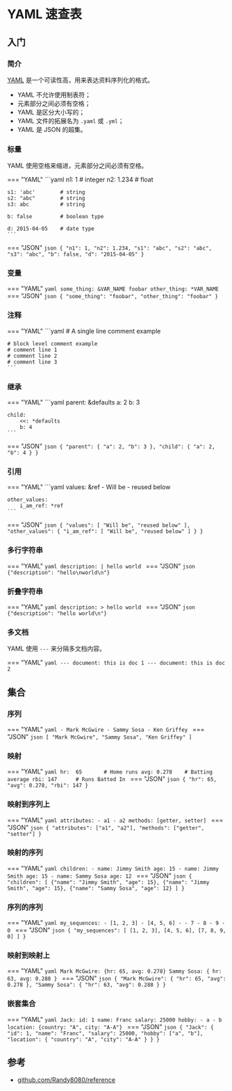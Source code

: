 # YAML 速查表

## 入门

### 简介

[YAML](https://github.com/yaml/) 是一个可读性高，用来表达资料序列化的格式。

- YAML 不允许使用制表符；
-  元素部分之间必须有空格；
- YAML 是区分大小写的；
- YAML 文件的拓展名为 `.yaml` 或 `.yml`；
- YAML 是 JSON 的超集。


### 标量

YAML 使用空格来缩进，元素部分之间必须有空格。

=== "YAML"
    ```yaml
    n1: 1            # integer
    n2: 1.234        # float

    s1: 'abc'        # string
    s2: "abc"        # string
    s3: abc          # string

    b: false         # boolean type

    d: 2015-04-05    # date type
    ```
=== "JSON"
    ```json
    {
        "n1": 1,
        "n2": 1.234,
        "s1": "abc",
        "s2": "abc",
        "s3": "abc",
        "b": false,
        "d": "2015-04-05"
    }
    ```


### 变量

=== "YAML"
    ```yaml
    some_thing: &VAR_NAME foobar
    other_thing: *VAR_NAME
    ```
=== "JSON"
    ```json
    {
        "some_thing": "foobar",
        "other_thing": "foobar"
    }
    ```


### 注释

=== "YAML"
    ```yaml
    # A single line comment example

    # block level comment example
    # comment line 1
    # comment line 2
    # comment line 3
    ```


### 继承

=== "YAML"
    ```yaml
    parent: &defaults
        a: 2
        b: 3

    child:
        <<: *defaults
        b: 4
    ```
=== "JSON"
    ```json
    {
        "parent": {
            "a": 2,
            "b": 3
        },
        "child": {
            "a": 2,
            "b": 4
        }
    }
    ```


### 引用

=== "YAML"
    ```yaml
    values: &ref
        - Will be
        - reused below

    other_values:
        i_am_ref: *ref
    ```
=== "JSON"
    ```json
    {
        "values": [
            "Will be",
            "reused below"
        ],
        "other_values": {
            "i_am_ref": [
                "Will be",
                "reused below"
            ]
        }
    }
    ```


### 多行字符串

=== "YAML"
    ```yaml
    description: |
        hello
        world
    ```
=== "JSON"
    ```json
        {"description": "hello\nworld\n"}
    ```


### 折叠字符串

=== "YAML"
    ```yaml
    description: >
        hello
        world
    ```
=== "JSON"
    ```json
    {"description": "hello world\n"}
    ```


### 多文档

YAML 使用 `---` 来分隔多文档内容。

=== "YAML"
    ```yaml
    ---
    document: this is doc 1
    ---
    document: this is doc 2
    ```



## 集合

### 序列

=== "YAML"
    ```yaml
    - Mark McGwire
    - Sammy Sosa
    - Ken Griffey
    ```
=== "JSON"
    ```json
    [
        "Mark McGwire",
        "Sammy Sosa",
        "Ken Griffey"
    ]
    ```


### 映射

=== "YAML"
    ```yaml
    hr:  65       # Home runs
    avg: 0.278    # Batting average
    rbi: 147      # Runs Batted In
    ```
=== "JSON"
    ```json
    {
        "hr": 65,
        "avg": 0.278,
        "rbi": 147
    }
    ```


### 映射到序列上

=== "YAML"
    ```yaml
    attributes:
        - a1
        - a2
    methods: [getter, setter]
    ```
=== "JSON"
    ```json
    {
        "attributes": ["a1", "a2"],
        "methods": ["getter", "setter"]
    }
    ```


### 映射的序列

=== "YAML"
    ```yaml
    children:
        - name: Jimmy Smith
          age: 15
        - name: Jimmy Smith
          age: 15
        -
            name: Sammy Sosa
            age: 12
    ```
=== "JSON"
    ```json
    {
        "children": [
            {"name": "Jimmy Smith", "age": 15},
            {"name": "Jimmy Smith", "age": 15},
            {"name": "Sammy Sosa", "age": 12}
        ]
    }
    ```


### 序列的序列

=== "YAML"
    ```yaml
    my_sequences:
        - [1, 2, 3]
        - [4, 5, 6]
        -
            - 7
            - 8
            - 9
            - 0
    ```
=== "JSON"
    ```json
    {
        "my_sequences": [
            [1, 2, 3],
            [4, 5, 6],
            [7, 8, 9, 0]
        ]
    }
    ```


### 映射到映射上

=== "YAML"
    ```yaml
    Mark McGwire: {hr: 65, avg: 0.278}
    Sammy Sosa: {
        hr: 63,
        avg: 0.288
    }
    ```
=== "JSON"
    ```json
    {
        "Mark McGwire": {
            "hr": 65,
            "avg": 0.278
        },
        "Sammy Sosa": {
            "hr": 63,
            "avg": 0.288
        }
    }
    ```


### 嵌套集合

=== "YAML"
    ```yaml
    Jack:
        id: 1
        name: Franc
        salary: 25000
        hobby:
            - a
            - b
        location: {country: "A", city: "A-A"}
    ```
=== "JSON"
    ```json
    {
        "Jack": {
            "id": 1,
            "name": "Franc",
            "salary": 25000,
            "hobby": ["a", "b"],
            "location": {
                "country": "A", "city": "A-A"
            }
        }
    }
    ```



## 参考

- [github.com/Randy8080/reference](https://github.com/Randy8080/reference/blob/main/yaml.md)

